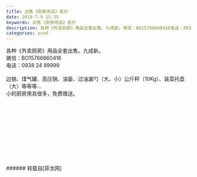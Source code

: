 ```yaml
---
title: 出售《厨房用品》低价
date: 2018-7-9 15:35
keywords: 出售《厨房用品》低价
description: 各种《外卖厨房》用品全套出售。九成新。微信：BO15766660416电话：0938 24 99999边锅、煤气罐、高压锅、油篓、过油漏勺（大、小）公斤秤（10Kg）、装菜托盘（大）等等等...小的厨房用具很多，免费赠送。
categories: used
---
```

<td class="t_f" id="postmessage_1495145">

各种《外卖厨房》用品全套出售。九成新。<br/>
微信：BO15766660416<br/>
电话：0938 24 99999<br/>
<br/>
边锅、煤气罐、高压锅、油篓、过油漏勺（大、小）公斤秤（10Kg）、装菜托盘（大）等等等...<br/>
小的厨房用具很多，免费赠送。<br/>
<img alt="" border="0" class="zoom" data-cf-modified-230a656008d628c98411b715-="" file="http://www.flw.ph/data/appbyme/upload/image/201807/09/ODDnn18IAyPc.jpg" id="aimg_qttn3" lazyloadthumb="1" onclick="" onmouseover="" src="http://www.flw.ph/data/appbyme/upload/image/201807/09/ODDnn18IAyPc.jpg"/><br/>
<br/>
<img alt="" border="0" class="zoom" data-cf-modified-230a656008d628c98411b715-="" file="http://www.flw.ph/data/appbyme/upload/image/201807/09/XfuCgYSV4tPU.jpg" id="aimg_B9kt1" lazyloadthumb="1" onclick="" onmouseover="" src="http://www.flw.ph/data/appbyme/upload/image/201807/09/XfuCgYSV4tPU.jpg"/><br/>
<br/>
<img alt="" border="0" class="zoom" data-cf-modified-230a656008d628c98411b715-="" file="http://www.flw.ph/data/appbyme/upload/image/201807/09/XFLOzujEFqp0.jpg" id="aimg_oZaid" lazyloadthumb="1" onclick="" onmouseover="" src="http://www.flw.ph/data/appbyme/upload/image/201807/09/XFLOzujEFqp0.jpg"/><br/>
<br/>
<img alt="" border="0" class="zoom" data-cf-modified-230a656008d628c98411b715-="" file="http://www.flw.ph/data/appbyme/upload/image/201807/09/nv0vAiaGpF18.jpg" id="aimg_zt6h1" lazyloadthumb="1" onclick="" onmouseover="" src="http://www.flw.ph/data/appbyme/upload/image/201807/09/nv0vAiaGpF18.jpg"/><br/>
<br/>
<img alt="" border="0" class="zoom" data-cf-modified-230a656008d628c98411b715-="" file="http://www.flw.ph/data/appbyme/upload/image/201807/09/RTNDkbLDdYsF.jpg" id="aimg_EsXB1" lazyloadthumb="1" onclick="" onmouseover="" src="http://www.flw.ph/data/appbyme/upload/image/201807/09/RTNDkbLDdYsF.jpg"/><br/>
<br/>
<img alt="" border="0" class="zoom" data-cf-modified-230a656008d628c98411b715-="" file="http://www.flw.ph/data/appbyme/upload/image/201807/09/dnJPmXvcBnGm.jpg" id="aimg_NuAnN" lazyloadthumb="1" onclick="" onmouseover="" src="http://www.flw.ph/data/appbyme/upload/image/201807/09/dnJPmXvcBnGm.jpg"/><br/>
<br/>
<img alt="" border="0" class="zoom" data-cf-modified-230a656008d628c98411b715-="" file="http://www.flw.ph/data/appbyme/upload/image/201807/09/yxlJUhnHPavB.jpg" id="aimg_xE4ux" lazyloadthumb="1" onclick="" onmouseover="" src="http://www.flw.ph/data/appbyme/upload/image/201807/09/yxlJUhnHPavB.jpg"/><br/>
<br/>
<img alt="" border="0" class="zoom" data-cf-modified-230a656008d628c98411b715-="" file="http://www.flw.ph/data/appbyme/upload/image/201807/09/LUyS2GYmKeQH.jpg" id="aimg_fSSsb" lazyloadthumb="1" onclick="" onmouseover="" src="http://www.flw.ph/data/appbyme/upload/image/201807/09/LUyS2GYmKeQH.jpg"/><br/>
<br/>
<img alt="" border="0" class="zoom" data-cf-modified-230a656008d628c98411b715-="" file="http://www.flw.ph/data/appbyme/upload/image/201807/09/FvTGqd0Fmuw0.jpg" id="aimg_D75Qq" lazyloadthumb="1" onclick="" onmouseover="" src="http://www.flw.ph/data/appbyme/upload/image/201807/09/FvTGqd0Fmuw0.jpg"/><br/>
<br/>
<img alt="" border="0" class="zoom" data-cf-modified-230a656008d628c98411b715-="" file="http://www.flw.ph/data/appbyme/upload/image/201807/09/z4yHI5z0EXdR.jpg" id="aimg_o3mnP" lazyloadthumb="1" onclick="" onmouseover="" src="http://www.flw.ph/data/appbyme/upload/image/201807/09/z4yHI5z0EXdR.jpg"/><br/>
<br/>
</td>
###### 转载自[菲龙网]